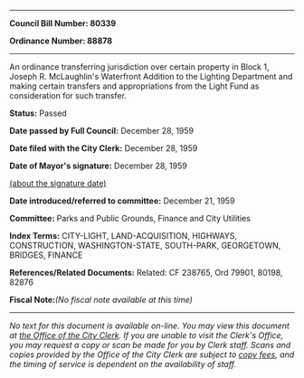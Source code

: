 

********

**Council Bill Number: 80339**
   
**Ordinance Number: 88878**
********

 An ordinance transferring jurisdiction over certain property in Block 1, Joseph R. McLaughlin's Waterfront Addition to the Lighting Department and making certain transfers and appropriations from the Light Fund as consideration for such transfer.

**Status:** Passed
   
**Date passed by Full Council:** December 28, 1959
   
**Date filed with the City Clerk:** December 28, 1959
   
**Date of Mayor's signature:** December 28, 1959
   
[(about the signature date)](/~public/approvaldate.htm)
   
   
   
**Date introduced/referred to committee:** December 21, 1959
   
**Committee:** Parks and Public Grounds, Finance and City Utilities
   
   
**Index Terms:** CITY-LIGHT, LAND-ACQUISITION, HIGHWAYS, CONSTRUCTION, WASHINGTON-STATE, SOUTH-PARK, GEORGETOWN, BRIDGES, FINANCE

**References/Related Documents:** Related: CF 238765, Ord 79901, 80198, 82876

**Fiscal Note:**_(No fiscal note available at this time)_
********

_No text for this document is available on-line. You may view this document at [the Office of the City Clerk](http://www.seattle.gov/leg/clerk/contactUs.htm). If you are unable to visit the Clerk's Office, you may request a copy or scan be made for you by Clerk staff. Scans and copies provided by the Office of the City Clerk are subject to [copy fees](http://clerk.seattle.gov/~public/clerkfees.htm), and the timing of service is dependent on the availability of staff._

